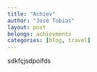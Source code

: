 ```yaml
---
title: "Achiev"
author: "José Tobias"
layout: post
belongs: achievments
categories: [blog, travel]
---
```


sdkfçjsdpoifds